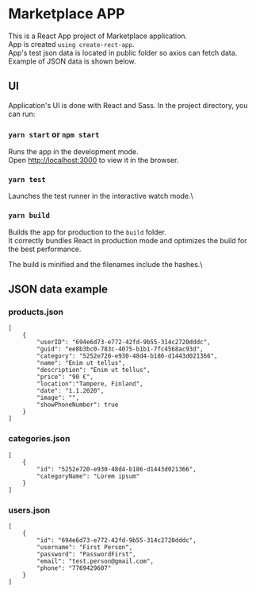 # Marketplace APP

This is a React App project of Marketplace application.\
App is created `using create-rect-app`.\
App's test json data is located in public folder so axios can fetch data.\
Example of JSON data is shown below.

## UI

Application's UI is done with React and Sass.
In the project directory, you can run:

### `yarn start` or `npm start`

Runs the app in the development mode.\
Open [http://localhost:3000](http://localhost:3000) to view it in the browser.

### `yarn test`

Launches the test runner in the interactive watch mode.\

### `yarn build`

Builds the app for production to the `build` folder.\
It correctly bundles React in production mode and optimizes the build for the best performance.

The build is minified and the filenames include the hashes.\

## JSON data example 

### products.json
```
[
    {
        "userID": "694e6d73-e772-42fd-9b55-314c2720dddc",
        "guid": "ee8b3bc0-783c-4075-b1b1-7fc4568ac93d",
        "category": "5252e720-e930-48d4-b186-d1443d021366",
        "name": "Enim ut tellus",
        "description": "Enim ut tellus",
        "price": "90 €",
        "location":"Tampere, Finland",
        "date": "1.1.2020",
        "image": "",
        "showPhoneNumber": true
    }
]
```

### categories.json
```
[
    {
        "id": "5252e720-e930-48d4-b186-d1443d021366",
        "categoryName": "Lorem ipsum"
    }
]
```

### users.json
```
[
    {
        "id": "694e6d73-e772-42fd-9b55-314c2720dddc",
        "username": "First Person",
        "password": "PasswordFirst",
        "email": "test.person@gmail.com",
        "phone": "7769429607"
    }
]
```